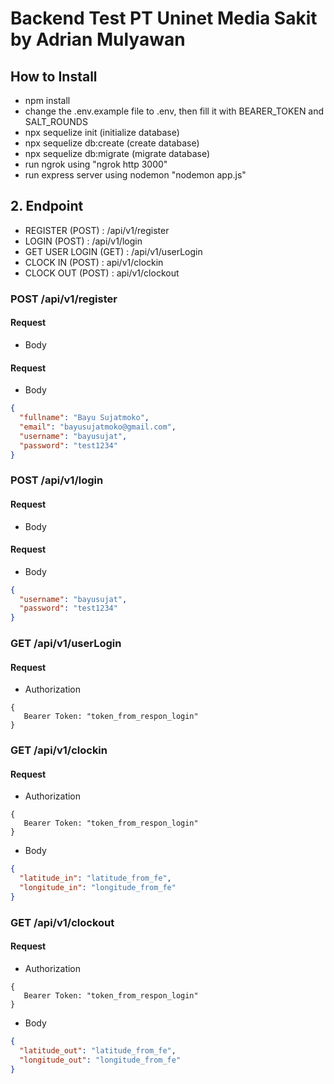 # Backend Test PT Uninet Media Sakit by Adrian Mulyawan

## How to Install

- npm install
- change the .env.example file to .env, then fill it with BEARER_TOKEN and SALT_ROUNDS
- npx sequelize init (initialize database)
- npx sequelize db:create (create database)
- npx sequelize db:migrate (migrate database)
- run ngrok using "ngrok http 3000"
- run express server using nodemon "nodemon app.js"

## 2. Endpoint

- REGISTER (POST) : /api/v1/register
- LOGIN (POST) : /api/v1/login
- GET USER LOGIN (GET) : /api/v1/userLogin
- CLOCK IN (POST) : api/v1/clockin
- CLOCK OUT (POST) : api/v1/clockout

### POST /api/v1/register

#### Request

- Body

#### Request

- Body

```json
{
  "fullname": "Bayu Sujatmoko",
  "email": "bayusujatmoko@gmail.com",
  "username": "bayusujat",
  "password": "test1234"
}
```

### POST /api/v1/login

#### Request

- Body

#### Request

- Body

```json
{
  "username": "bayusujat",
  "password": "test1234"
}
```

### GET /api/v1/userLogin

#### Request

- Authorization

```
{
   Bearer Token: "token_from_respon_login"
}
```

### GET /api/v1/clockin

#### Request

- Authorization

```
{
   Bearer Token: "token_from_respon_login"
}
```

- Body

```json
{
  "latitude_in": "latitude_from_fe",
  "longitude_in": "longitude_from_fe"
}
```

### GET /api/v1/clockout

#### Request

- Authorization

```
{
   Bearer Token: "token_from_respon_login"
}
```

- Body

```json
{
  "latitude_out": "latitude_from_fe",
  "longitude_out": "longitude_from_fe"
}
```
